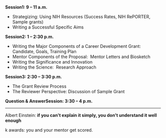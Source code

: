 **Session1: 9 – 11 a.m.**

- Strategizing: Using NIH Resources (Success Rates, NIH RePORTER, Sample grants)
- Writing a Successful Specific Aims

**Session2: 1 – 2:30 p.m.**

- Writing the Major Components of a Career Development Grant:  Candidate, Goals, Training Plan
- Mentor Components of the Proposal:  Mentor Letters and Biosketch
- Writing the Significance and Innovation
- Writing the Science:  Research Approach

**Session3: 2:30 – 3:30 p.m.**

- The Grant Review Process
- The Reviewer Perspective: Discussion of Sample Grant

**Question & AnswerSession: 3:30 – 4 p.m.**



---
Albert Einstein: **if you can't explain it simply, you don't understand it well enough**

k awards: you and your mentor get scored. 
